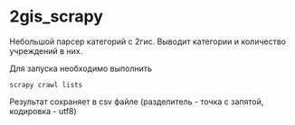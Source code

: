 # 2gis_scrapy
Небольшой парсер категорий с 2гис. Выводит категории и количество учреждений в них.

Для запуска необходимо выполнить
```
scrapy crawl lists
```

Результат сохраняет в csv файле (разделитель - точка с запятой, кодировка - utf8)

